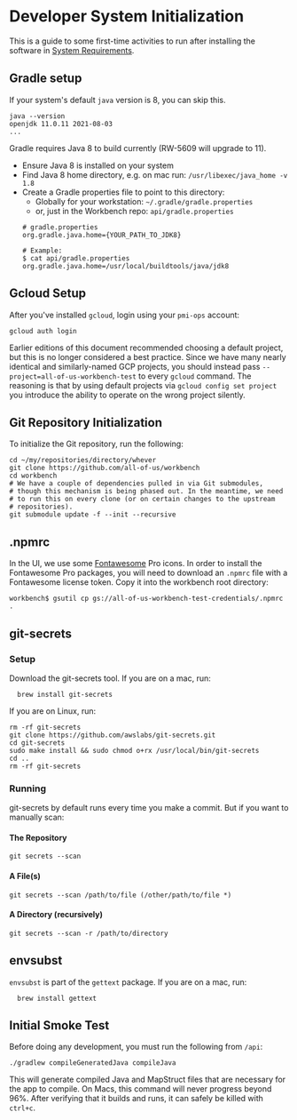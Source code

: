 # Developer System Initialization
This is a guide to some first-time activities to run after installing the
software in [System Requirements](developer-system-requirements.md).

## Gradle setup

If your system's default `java` version is 8, you can skip this.

```Shell
java --version
openjdk 11.0.11 2021-08-03
...
```

Gradle requires Java 8 to build currently (RW-5609 will upgrade to 11).

- Ensure Java 8 is installed on your system
- Find Java 8 home directory, e.g. on mac run: `/usr/libexec/java_home -v 1.8`
- Create a Gradle properties file to point to this directory:
  - Globally for your workstation: `~/.gradle/gradle.properties`
  - or, just in the Workbench repo: `api/gradle.properties`
  ```
  # gradle.properties
  org.gradle.java.home={YOUR_PATH_TO_JDK8}

  # Example:
  $ cat api/gradle.properties
  org.gradle.java.home=/usr/local/buildtools/java/jdk8
  ```

## Gcloud Setup
After you've installed `gcloud`, login using your `pmi-ops` account:

```shell
gcloud auth login
```
Earlier editions of this document recommended choosing a default project, but this is
no longer considered a best practice. Since we have many nearly identical and similarly-named
GCP projects, you should instead pass `--project=all-of-us-workbench-test`
to every `gcloud` command. The reasoning is that by using default projects via
`gcloud config set project` you introduce the ability to operate on the wrong project
silently.

## Git Repository Initialization
To initialize the Git repository, run the following:

```shell
cd ~/my/repositories/directory/whever
git clone https://github.com/all-of-us/workbench
cd workbench
# We have a couple of dependencies pulled in via Git submodules,
# though this mechanism is being phased out. In the meantime, we need
# to run this on every clone (or on certain changes to the upstream
# repositories). 
git submodule update -f --init --recursive
```

## .npmrc

In the UI, we use some [Fontawesome](https://fontawesome.com/) Pro icons. In order to install the Fontawesome Pro packages, you will need to download an `.npmrc` file with a Fontawesome license token. Copy it into the workbench root directory:
```
workbench$ gsutil cp gs://all-of-us-workbench-test-credentials/.npmrc .
```

## git-secrets

### Setup

Download the git-secrets tool.
If you are on a mac, run:
```Shell
  brew install git-secrets
```
If you are on Linux, run:
```Shell
rm -rf git-secrets
git clone https://github.com/awslabs/git-secrets.git
cd git-secrets
sudo make install && sudo chmod o+rx /usr/local/bin/git-secrets
cd ..
rm -rf git-secrets
```
### Running

git-secrets by default runs every time you make a commit. But if you
want to manually scan:
#### The Repository
```Shell
git secrets --scan
```
#### A File(s)
```Shell
git secrets --scan /path/to/file (/other/path/to/file *)
```
#### A Directory (recursively)
```Shell
git secrets --scan -r /path/to/directory
```

## envsubst

`envsubst` is part of the `gettext` package.
If you are on a mac, run:
```Shell
  brew install gettext
```

## Initial Smoke Test
Before doing any development, you must run the following from `/api`:
```Shell
./gradlew compileGeneratedJava compileJava
```
This will generate compiled Java and MapStruct files that are necessary
for the app to compile. On Macs, this command will never progress beyond 96%.
After verifying that it builds and runs, it can safely be killed with `ctrl+c`.
